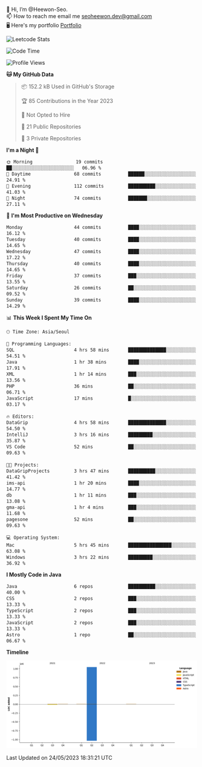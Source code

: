 👋 Hi, I’m @Heewon-Seo.  
📫 How to reach me email me seoheewon.dev@gmail.com   
🖥 Here's my portfolio [Portfolio](https://haileynotes.notion.site/HEEWON-SEO-f98fe97412ee4a6a94fd24fe6832f84c)

![Leetcode Stats](https://leetcode.card.workers.dev/?username=Heewon-Seo)

 <!--START_SECTION:waka-->
![Code Time](http://img.shields.io/badge/Code%20Time-476%20hrs%2043%20mins-blue)

![Profile Views](http://img.shields.io/badge/Profile%20Views-0-blue)

**🐱 My GitHub Data** 

> 📦 152.2 kB Used in GitHub's Storage 
 > 
> 🏆 85 Contributions in the Year 2023
 > 
> 🚫 Not Opted to Hire
 > 
> 📜 21 Public Repositories 
 > 
> 🔑 3 Private Repositories 
 > 
**I'm a Night 🦉** 

```text
🌞 Morning                19 commits          ██░░░░░░░░░░░░░░░░░░░░░░░   06.96 % 
🌆 Daytime                68 commits          ██████░░░░░░░░░░░░░░░░░░░   24.91 % 
🌃 Evening                112 commits         ██████████░░░░░░░░░░░░░░░   41.03 % 
🌙 Night                  74 commits          ███████░░░░░░░░░░░░░░░░░░   27.11 % 
```
📅 **I'm Most Productive on Wednesday** 

```text
Monday                   44 commits          ████░░░░░░░░░░░░░░░░░░░░░   16.12 % 
Tuesday                  40 commits          ████░░░░░░░░░░░░░░░░░░░░░   14.65 % 
Wednesday                47 commits          ████░░░░░░░░░░░░░░░░░░░░░   17.22 % 
Thursday                 40 commits          ████░░░░░░░░░░░░░░░░░░░░░   14.65 % 
Friday                   37 commits          ███░░░░░░░░░░░░░░░░░░░░░░   13.55 % 
Saturday                 26 commits          ██░░░░░░░░░░░░░░░░░░░░░░░   09.52 % 
Sunday                   39 commits          ████░░░░░░░░░░░░░░░░░░░░░   14.29 % 
```


📊 **This Week I Spent My Time On** 

```text
🕑︎ Time Zone: Asia/Seoul

💬 Programming Languages: 
SQL                      4 hrs 58 mins       ██████████████░░░░░░░░░░░   54.51 % 
Java                     1 hr 38 mins        ████░░░░░░░░░░░░░░░░░░░░░   17.91 % 
XML                      1 hr 14 mins        ███░░░░░░░░░░░░░░░░░░░░░░   13.56 % 
PHP                      36 mins             ██░░░░░░░░░░░░░░░░░░░░░░░   06.71 % 
JavaScript               17 mins             █░░░░░░░░░░░░░░░░░░░░░░░░   03.17 % 

🔥 Editors: 
DataGrip                 4 hrs 58 mins       ██████████████░░░░░░░░░░░   54.50 % 
IntelliJ                 3 hrs 16 mins       █████████░░░░░░░░░░░░░░░░   35.87 % 
VS Code                  52 mins             ██░░░░░░░░░░░░░░░░░░░░░░░   09.63 % 

🐱‍💻 Projects: 
DataGripProjects         3 hrs 47 mins       ██████████░░░░░░░░░░░░░░░   41.42 % 
ims-api                  1 hr 20 mins        ████░░░░░░░░░░░░░░░░░░░░░   14.77 % 
db                       1 hr 11 mins        ███░░░░░░░░░░░░░░░░░░░░░░   13.08 % 
gma-api                  1 hr 4 mins         ███░░░░░░░░░░░░░░░░░░░░░░   11.68 % 
pagesone                 52 mins             ██░░░░░░░░░░░░░░░░░░░░░░░   09.63 % 

💻 Operating System: 
Mac                      5 hrs 45 mins       ████████████████░░░░░░░░░   63.08 % 
Windows                  3 hrs 22 mins       █████████░░░░░░░░░░░░░░░░   36.92 % 
```

**I Mostly Code in Java** 

```text
Java                     6 repos             ██████████░░░░░░░░░░░░░░░   40.00 % 
CSS                      2 repos             ███░░░░░░░░░░░░░░░░░░░░░░   13.33 % 
TypeScript               2 repos             ███░░░░░░░░░░░░░░░░░░░░░░   13.33 % 
JavaScript               2 repos             ███░░░░░░░░░░░░░░░░░░░░░░   13.33 % 
Astro                    1 repo              ██░░░░░░░░░░░░░░░░░░░░░░░   06.67 % 
```



**Timeline**

![Lines of Code chart](https://raw.githubusercontent.com/Heewon-Seo/Heewon-Seo/main/assets/bar_graph.png)


 Last Updated on 24/05/2023 18:31:21 UTC
<!--END_SECTION:waka-->

